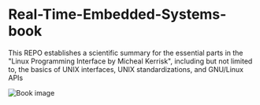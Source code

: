 # Real-Time-Embedded-Systems-book

This REPO establishes a scientific summary for the essential parts in the "Linux Programming Interface by Micheal Kerrisk", including but not limited to, the basics of UNIX interfaces, UNIX standardizations, and GNU/Linux APIs

![Book image](https://www.oreilly.com/library/cover/9780128015070/1200w630h/)
